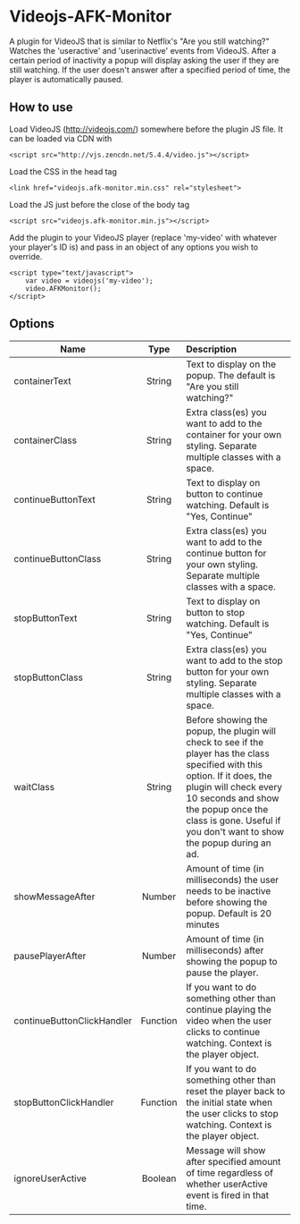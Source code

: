 # Videojs-AFK-Monitor
A plugin for VideoJS that is similar to Netflix's "Are you still watching?" 
Watches the 'useractive' and 'userinactive' events from VideoJS. After a certain period of inactivity a popup will display asking the user if they are still watching. If the user doesn't answer after a specified period of time, the player is automatically paused.

## How to use
Load VideoJS (http://videojs.com/) somewhere before the plugin JS file.
It can be loaded via CDN with 
```
<script src="http://vjs.zencdn.net/5.4.4/video.js"></script>
```
Load the CSS in the head tag
```
<link href="videojs.afk-monitor.min.css" rel="stylesheet">
```

Load the JS just before the close of the body tag
```
<script src="videojs.afk-monitor.min.js"></script>
```
Add the plugin to your VideoJS player (replace 'my-video' with whatever your player's ID is) 
and pass in an object of any options you wish to override.
```
<script type="text/javascript">
    var video = videojs('my-video');
    video.AFKMonitor();
</script>
```

## Options
| Name        | Type           | Description  |
| ------------- |:-------------:| :-----|
| containerText     | String | Text to display on the popup. The default is "Are you still watching?" |
| containerClass      | String      | Extra class(es) you want to add to the container for your own styling. Separate multiple classes with a space. |
| continueButtonText | String      | Text to display on button to continue watching. Default is "Yes, Continue" |
| continueButtonClass | String      |  Extra class(es) you want to add to the continue button for your own styling. Separate multiple classes with a space. |
| stopButtonText | String      |  Text to display on button to stop watching. Default is "Yes, Continue" |
| stopButtonClass | String      |  Extra class(es) you want to add to the stop button for your own styling. Separate multiple classes with a space. |
| waitClass | String      | Before showing the popup, the plugin will check to see if the player has the class specified with this option. If it does, the plugin will check every 10 seconds and show the popup once the class is gone. Useful if you don't want to show the popup during an ad.  |
| showMessageAfter | Number      | Amount of time (in milliseconds) the user needs to be inactive before showing the popup. Default is 20 minutes |
| pausePlayerAfter | Number      |  Amount of time (in milliseconds) after showing the popup to pause the player. |
| continueButtonClickHandler | Function      |  If you want to do something other than continue playing the video when the user clicks to continue watching. Context is the player object. |
| stopButtonClickHandler | Function      |    If you want to do something other than reset the player back to the initial state when the user clicks to stop watching. Context is the player object. |
| ignoreUserActive | Boolean      |   Message will show after specified amount of time regardless of whether userActive event is fired in that time. |

